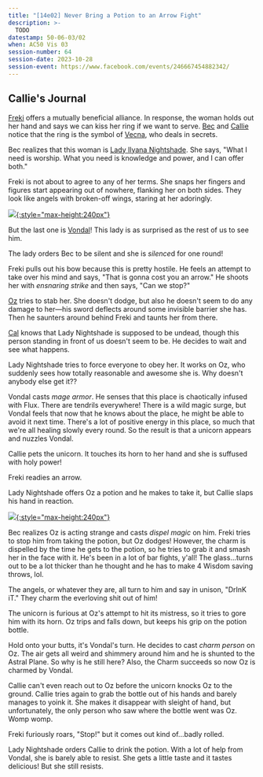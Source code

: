 ```yaml
---
title: "[14e02] Never Bring a Potion to an Arrow Fight"
description: >-
  TODO
datestamp: 50-06-03/02
when: AC50 Vis 03
session-number: 64
session-date: 2023-10-28
session-event: https://www.facebook.com/events/246667454882342/
---
```


## Callie's Journal

[Freki](../dossiers/freki) offers a mutually beneficial alliance. In response, the woman holds out her hand and says we can kiss her ring if we want to serve. [Bec](../dossiers/bec) and [Callie](../dossiers/callie) notice that the ring is the symbol of [Vecna](../dossiers/vecna), who deals in secrets.

Bec realizes that this woman is [Lady Ilyana Nightshade](../dossiers/ilyana-nightshade). She says, "What I need is worship. What you need is knowledge and power, and I can offer both."

Freki is not about to agree to any of her terms. She snaps her fingers and figures start appearing out of nowhere, flanking her on both sides. They look like angels with broken-off wings, staring at her adoringly.

[![](https://2014.5e.tools/img/ERLW/Radiant%20Idol.png){:style="max-height:240px"}](https://2014.5e.tools/bestiary.html#radiant%20idol_erlw)

But the last one is [Vondal](../dossiers/vondal)! This lady is as surprised as the rest of us to see him.

The lady orders Bec to be silent and she is *silence*d for one round!

Freki pulls out his bow because this is pretty hostile. He feels an attempt to take over his mind and says, "That is gonna cost you an arrow." He shoots her with *ensnaring strike* and then says, "Can we stop?"

[Oz](../dossiers/oz) tries to stab her. She doesn't dodge, but also he doesn't seem to do any damage to her&mdash;his sword deflects around some invisible barrier she has. Then he saunters around behind Freki and taunts her from there.

[Cal](../dossiers/cal) knows that Lady Nightshade is supposed to be undead, though this person standing in front of us doesn't seem to be. He decides to wait and see what happens.

Lady Nightshade tries to force everyone to obey her. It works on Oz, who suddenly sees how totally reasonable and awesome she is. Why doesn't anybody else get it??

Vondal casts *mage armor*. He senses that this place is chaotically infused with Flux. There are tendrils everywhere! There is a wild magic surge, but Vondal feels that now that he knows about the place, he might be able to avoid it next time. There's a lot of positive energy in this place, so much that we're all healing slowly every round. So the result is that a unicorn appears and nuzzles Vondal.

Callie pets the unicorn. It touches its horn to her hand and she is suffused with holy power!

Freki readies an arrow.

Lady Nightshade offers Oz a potion and he makes to take it, but Callie slaps his hand in reaction.

[![](https://i.pinimg.com/originals/d4/1c/bb/d41cbb3dd3c689e004a7d0bf1e77ba95.jpg){:style="max-height:240px"}](https://pinterest.com/pin/858287641476960518/)

Bec realizes Oz is acting strange and casts *dispel magic* on him. Freki tries to stop him from taking the potion, but Oz dodges! However, the charm is dispelled by the time he gets to the potion, so he tries to grab it and smash her in the face with it. He's been in a lot of bar fights, y'all! The glass...turns out to be a lot thicker than he thought and he has to make 4 Wisdom saving throws, lol.

The angels, or whatever they are, all turn to him and say in unison, "DrInK iT." They charm the everloving shit out of him!

The unicorn is furious at Oz's attempt to hit its mistress, so it tries to gore him with its horn. Oz trips and falls down, but keeps his grip on the potion bottle. 

Hold onto your butts, it's Vondal's turn. He decides to cast *charm person* on Oz. The air gets all weird and shimmery around him and he is shunted to the Astral Plane. So why is he still here? Also, the Charm succeeds so now Oz is charmed by Vondal.

Callie can't even reach out to Oz before the unicorn knocks Oz to the ground. Callie tries again to grab the bottle out of his hands and barely manages to yoink it. She makes it disappear with sleight of hand, but unfortunately, the only person who saw where the bottle went was Oz. Womp womp.

Freki furiously roars, "Stop!" but it comes out kind of...badly rolled.

Lady Nightshade orders Callie to drink the potion. With a lot of help from Vondal, she is barely able to resist. She gets a little taste and it tastes delicious! But she still resists.
